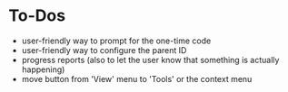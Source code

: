 # To-Dos
- user-friendly way to prompt for the one-time code
- user-friendly way to configure the parent ID
- progress reports (also to let the user know that something is actually happening)
- move button from 'View' menu to 'Tools' or the context menu
